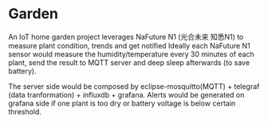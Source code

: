 # Garden

An IoT home garden project leverages NaFuture N1 (光合未来 知悉N1) to measure plant condition, trends and get notified
Ideally each NaFuture N1 sensor would measure the humidity/temperature every 30 minutes of each plant, send the result to MQTT server and deep sleep afterwards (to save battery).

The server side would be composed by eclipse-mosquitto(MQTT) + telegraf (data tranformation) + influxdb + grafana.
Alerts would be generated on grafana side if one plant is too dry or battery voltage is below certain threshold.
